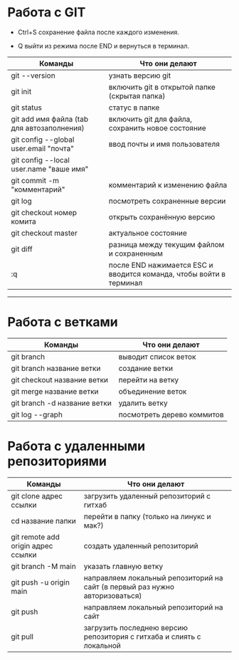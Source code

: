 # Работа с GIT

* Ctrl+S сохранение файла после каждого изменения.

* Q выйти из режима после END и вернуться в терминал.


|Команды                                     |Что они делают                                                      |
|--------------------------------------------|--------------------------------------------------------------------|
|git --version                               |узнать версию git                                                   |
|git init                                    |включить git в открытой папке (скрытая папка)                       |
|git status                                  |статус в папке                                                      |
|git add имя файла (tab для автозаполнения)  |включить git для файла, сохранить новое состояние                   |
|git config --global user.email "почта"      |ввод почты и имя пользователя                                       |
|git config --local user.name "ваше имя"     ||
|git commit -m "комментарий"                 |комментарий к изменению файла                                       |
|git log                                     |посмотреть сохраненные версии                                       |
|git checkout номер комита                   |открыть сохранённую версию                                          |
|git checkout master                         |актуальное состояние                                                |
|git diff                                    |разница между текущим файлом и сохраненным                          |
|:q                                          |после END нажимается ESC и вводится команда, чтобы войти в терминал |
___

# Работа с ветками

|Команды                                     |Что они делают                      |
|--------------------------------------------|------------------------------------|
|git branch                                  |выводит список веток                |
|git branch название ветки                   |создание ветки                      |
|git checkout название ветки                 |перейти на ветку                    |
|git merge название ветки                    |объединение веток                   |
|git branch -d название ветки                |удалить ветку                       |
|git log --graph                             |посмотреть дерево коммитов          |

# Работа с удаленными репозиториями

|Команды                                     |Что они делают                                                                  |
|--------------------------------------------|--------------------------------------------------------------------------------|
|git clone адрес ссылки                      |загрузить удаленный репозиторий с гитхаб                                        |
|cd название папки                           |перейти в папку (только на линукс и мак?)                                       |
|git remote add origin адрес ссылки          |создать удаленный репозиторий                                                   |
|git branch -M main                          |указать главную ветку                                                           |
|git push -u origin main                     |направляем локальный репозиторий на сайт (в первый  раз нужно авторизоваться)   |
|git push                                    |направляем локальный репозиторий на сайт                                        |
|git pull                                    |загрузить последнею версию репозитория с гитхаба и слиять с локальной           |